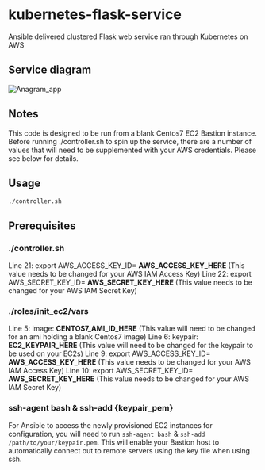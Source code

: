 # kubernetes-flask-service
Ansible delivered clustered Flask web service ran through Kubernetes on AWS


## Service diagram
![Anagram_app](https://user-images.githubusercontent.com/48926225/56869980-4283f800-6a00-11e9-846a-3d8e047daf08.JPG)


## Notes
This code is designed to be run from a blank Centos7 EC2 Bastion instance. Before running ./controller.sh to spin up the service, there are a number of values that will need to be supplemented with your AWS credentials. Please see below for details.

## Usage
`./controller.sh`

## Prerequisites 
### ./controller.sh
Line 21: export AWS_ACCESS_KEY_ID= **AWS_ACCESS_KEY_HERE** (This value needs to be changed for your AWS IAM Access Key)
Line 22: export AWS_SECRET_KEY_ID= **AWS_SECRET_KEY_HERE** (This value needs to be changed for your AWS IAM Secret Key)

### ./roles/init_ec2/vars
Line 5: image: **CENTOS7_AMI_ID_HERE** (This value will need to be changed for an ami holding a blank Centos7 image)
Line 6: keypair: **EC2_KEYPAIR_HERE** (This value will need to be changed for the keypair to be used on your EC2s)
Line 9: export AWS_ACCESS_KEY_ID= **AWS_ACCESS_KEY_HERE** (This value needs to be changed for your AWS IAM Access Key)
Line 10: export AWS_SECRET_KEY_ID= **AWS_SECRET_KEY_HERE** (This value needs to be changed for your AWS IAM Secret Key)

### ssh-agent bash & ssh-add {keypair_pem}
For Ansible to access the newly provisioned EC2 instances for configuration, you will need to run `ssh-agent bash` & `ssh-add /path/to/your/keypair.pem`. This will enable your Bastion host to automatically connect out to remote servers using the key file when using ssh. 
